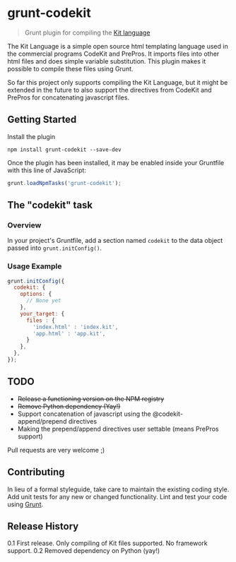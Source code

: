 # grunt-codekit

> Grunt plugin for compiling the <a href="http://incident57.com/codekit/kit.php">Kit language</a>

The Kit Language is a simple open source html templating language used in the commercial programs CodeKit and
PrePros. It imports files into other html files and does simple variable substitution. This plugin makes it possible to compile these files using Grunt.

So far this project only supports compiling the Kit Language, but it
might be extended in the future to also support the directives from
CodeKit and PrePros for concatenating javascript files.

## Getting Started

Install the plugin 

```shell
npm install grunt-codekit --save-dev
```

Once the plugin has been installed, it may be enabled inside your Gruntfile with this line of JavaScript:

```js
grunt.loadNpmTasks('grunt-codekit');
```

## The "codekit" task

### Overview
In your project's Gruntfile, add a section named `codekit` to the data object passed into `grunt.initConfig()`.

### Usage Example

```js
grunt.initConfig({
  codekit: {
    options: {
      // None yet
    },
    your_target: {
      files : {
        'index.html' : 'index.kit',
        'app.html' : 'app.kit',
      }
    },
  },
});
```

## TODO
- <del>Release a functioning version on the NPM registry</del>
- <del>Remove Python dependency (Yay!)</del>
- Support concatenation of javascript using the @codekit-append/prepend directives
- Making the prepend/append directives user settable (means PrePros support)

Pull requests are very welcome ;)

## Contributing
In lieu of a formal styleguide, take care to maintain the existing coding style. Add unit tests for any new or changed functionality. Lint and test your code using [Grunt](http://gruntjs.com/).

## Release History
0.1 First release. Only compiling of Kit files supported. No framework
support.
0.2 Removed dependency on Python (yay!)
